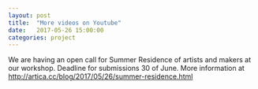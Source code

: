 ```yaml
---
layout: post
title:  "More videos on Youtube"
date:   2017-05-26 15:00:00
categories: project
---
```


We are having an open call for Summer Residence of artists and makers at our workshop. Deadline for submissions 30 of June. More information at <a href="http://artica.cc/blog/2017/05/26/summer-residence.html">http://artica.cc/blog/2017/05/26/summer-residence.html</a>
